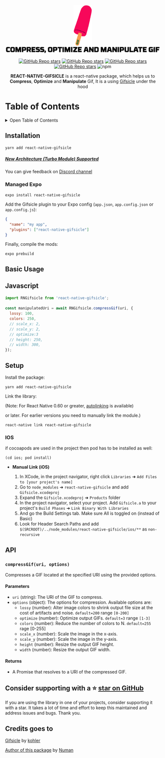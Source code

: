 <div align="center">
  <img src="./media/logo.gif">
</div>
<div align="center">
  <img width="500" src="./media/gifsicle.png">

[![GitHub Repo stars](https://img.shields.io/badge/React_Native-20232A?style=for-the-badge&logo=react&logoColor=61DAFB)](#installation)
[![GitHub Repo stars](https://img.shields.io/badge/Expo-1B1F23?style=for-the-badge&logo=expo&logoColor=white)](#managed-expo)
[![GitHub Repo stars](https://img.shields.io/static/v1?style=for-the-badge&message=Discord&color=5865F2&logo=Discord&logoColor=FFFFFF&label=)](https://discord.gg/fgPHnZpH9d)
[![GitHub Repo stars](https://img.shields.io/github/stars/numandev1/react-native-gifsicle?style=for-the-badge&logo=github)](https://github.com/numandev1/react-native-gifsicle/stargazers)
![npm](https://img.shields.io/npm/dt/react-native-gifsicle?style=for-the-badge)

</div>

<p align="center"><b>REACT-NATIVE-GIFSICLE</b> is a react-native package, which helps us to <b>Compress</b>, <b>Optimize</b> and <b>Manipulate</b> Gif, It is a using <a href="https://github.com/kohler/gifsicle">Gifsicle</a> under the hood

# Table of Contents

<details>
<summary>Open Table of Contents</summary>

- [Installation](#installation)
  - [For React Native](#installation)
  - [Managed Expo](#managed-expo)
- [Basic Usage](#basic-usage)
- [Setup](#video)
  - [IOS](#ios)
  - [Android](#android)
  </details>

## Installation

```sh
yarn add react-native-gifsicle
```

##### [New Architecture (Turbo Module) Supported](https://reactnative.dev/docs/new-architecture-intro)

You can give feedback on [Discord channel](https://discord.gg/fgPHnZpH9d)

### Managed Expo

```
expo install react-native-gifsicle
```

Add the Gifsicle plugin to your Expo config (`app.json`, `app.config.json` or `app.config.js`):

```json
{
  "name": "my app",
  "plugins": ["react-native-gifsicle"]
}
```

Finally, compile the mods:

```
expo prebuild
```

## Basic Usage

## Javascript

```js
import RNGifsicle from 'react-native-gifsicle';

const manipulatedUri = await RNGifsicle.compressGif(uri, {
  lossy: 100,
  colors: 250,
  // scale_x: 2,
  // scale_y: 2,
  // optimize:3
  // height: 250,
  // width: 300,
});
```

## Setup

Install the package:

```
yarn add react-native-gifsicle
```

Link the library:

(Note: For React Native 0.60 or greater, [autolinking](https://reactnative.dev/blog/2019/07/03/version-60#native-modules-are-now-autolinked) is available)

or later. For earlier versions you need to manually link the module.)

```
react-native link react-native-gifsicle
```

### IOS

if cocoapods are used in the project then pod has to be installed as well:

```
(cd ios; pod install)
```

- **Manual Link (iOS)**

  1. In XCode, in the project navigator, right click `Libraries` ➜ `Add Files to [your project's name]`
  2. Go to `node_modules` ➜ `react-native-gifsicle` and add `Gifsicle.xcodeproj`
  3. Expand the `Gifsicle.xcodeproj` ➜ `Products` folder
  4. In the project navigator, select your project. Add `Gifsicle.a` to your project's `Build Phases` ➜ `Link Binary With Libraries`
  5. And go the Build Settings tab. Make sure All is toggled on (instead of Basic)
  6. Look for Header Search Paths and add `$(SRCROOT)/../node_modules/react-native-gifsicle/ios/**` as `non-recursive`

## API

### `compressGif(uri, options)`

Compresses a GIF located at the specified URI using the provided options.

#### Parameters

- `uri` (string): The URI of the GIF to compress.
- `options` (object): The options for compression. Available options are:
  - `lossy` (number): Alter image colors to shrink output file size at the cost of artifacts and noise. `default=200` range `[0-200]`
  - `optimize` (number): Optimize output GIFs. `default=3` range `[1-3]`
  - `colors` (number): Reduce the number of colors to N. `default=255` rage [0-255]
  - `scale_x` (number): Scale the image in the x-axis.
  - `scale_y` (number): Scale the image in the y-axis.
  - `height` (number): Resize the output GIF height.
  - `width` (number): Resize the output GIF width.

#### Returns

- A Promise that resolves to a URI of the compressed GIF.

## Consider supporting with a ⭐️ [star on GitHub](https://github.com/numandev1/react-native-gifsicle/stargazers)

If you are using the library in one of your projects, consider supporting it with a star. It takes a lot of time and effort to keep this maintained and address issues and bugs. Thank you.

## Credits goes to

[Gifsicle](https://github.com/kohler/gifsicle) by [kohler](https://github.com/kohler)

[Author of this package](https://github.com/numandev1/react-native-gifsicle.git) by [Numan](https://github.com/numandev1)
